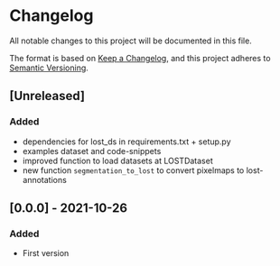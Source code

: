 # Changelog
All notable changes to this project will be documented in this file.

The format is based on [Keep a Changelog](https://keepachangelog.com/en/1.0.0/),
and this project adheres to [Semantic Versioning](https://semver.org/spec/v2.0.0.html).

## [Unreleased]
### Added
- dependencies for lost_ds in requirements.txt + setup.py
- examples dataset and code-snippets
- improved function to load datasets at LOSTDataset
- new function `segmentation_to_lost` to convert pixelmaps to lost-annotations
## [0.0.0] - 2021-10-26
### Added
- First version